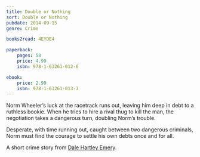 ```yaml
---
title: Double or Nothing
sort: Double or Nothing
pubdate: 2014-09-15
genre: Crime

books2read: 4EYDE4

paperback:
    pages: 58
    price: 4.99
    isbn: 978-1-63261-012-6

ebook:
    price: 2.99
    isbn: 978-1-63261-013-3
---
```


Norm Wheeler’s luck at the racetrack runs out,
leaving him deep in debt to a ruthless bookie.
When he tries to hire a rival thug to kill the man,
the negotiation takes a dangerous turn,
doubling Norm’s trouble.

Desperate,
with time running out,
caught between two dangerous criminals,
Norm must find the courage to settle his own debts once and for all.

A short crime story
from [Dale Hartley Emery](http://dalehartleyemery.com/).
